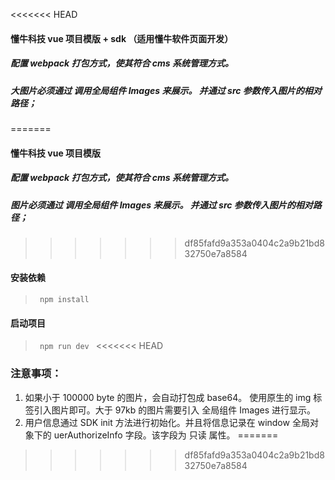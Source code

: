<<<<<<< HEAD
#### 懂牛科技 vue 项目模版 + sdk （适用懂牛软件页面开发）

##### 配置 webpack 打包方式，使其符合 cms 系统管理方式。

##### 大图片必须通过 调用全局组件 Images 来展示。 并通过 src 参数传入图片的相对路径；
=======
#### 懂牛科技 vue 项目模版

##### 配置 webpack 打包方式，使其符合 cms 系统管理方式。

##### 图片必须通过 调用全局组件 Images 来展示。 并通过 src 参数传入图片的相对路径；
>>>>>>> df85fafd9a353a0404c2a9b21bd832750e7a8584

#### 安装依赖

> <code> npm install </code>

#### 启动项目

> <code> npm run dev </code>
<<<<<<< HEAD

### 注意事项：

1. 如果小于 100000 byte 的图片，会自动打包成 base64。 使用原生的 img 标签引入图片即可。大于 97kb 的图片需要引入 全局组件 Images 进行显示。
2. 用户信息通过 SDK init 方法进行初始化。并且将信息记录在 window 全局对象下的 uerAuthorizeInfo 字段。该字段为 只读 属性。
=======
>>>>>>> df85fafd9a353a0404c2a9b21bd832750e7a8584
